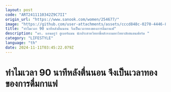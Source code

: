 ```yaml
---
layout: post
code: "ART2411110342Z9C7II"
origin_url: "https://www.sanook.com/women/254677/"
image: "https://github.com/user-attachments/assets/cccd848c-0270-4446-868e-5f42b0567dbb"
title: "ทำไมเวลา 90 นาทีหลังตื่นนอน จึงเป็นเวลาทองของการดื่มกาแฟ"
description: "ดร. แอนดรูว์ ฮูเบอร์แมน นักประสาทวิทยาชื่อดังจากมหาวิทยาลัยสแตนฟอร์ด "
category: "LIFESTYLE"
language: "th"
date: 2024-11-11T03:45:22.079Z
---
```


# ทำไมเวลา 90 นาทีหลังตื่นนอน จึงเป็นเวลาทองของการดื่มกาแฟ